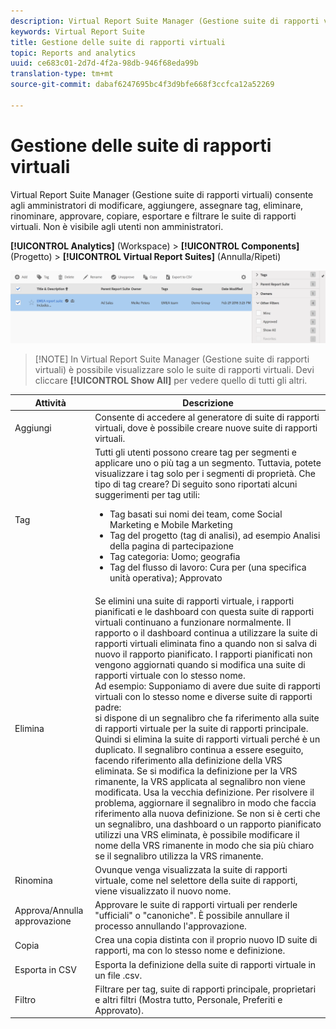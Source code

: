 ```yaml
---
description: Virtual Report Suite Manager (Gestione suite di rapporti virtuali) consente agli amministratori di modificare, aggiungere, assegnare tag, eliminare, rinominare, approvare, copiare, esportare e filtrare le suite di rapporti virtuali. Non è visibile agli utenti non amministratori.
keywords: Virtual Report Suite
title: Gestione delle suite di rapporti virtuali
topic: Reports and analytics
uuid: ce683c01-2d7d-4f2a-98db-946f68eda99b
translation-type: tm+mt
source-git-commit: dabaf6247695bc4f3d9bfe668f3ccfca12a52269

---
```



# Gestione delle suite di rapporti virtuali

Virtual Report Suite Manager (Gestione suite di rapporti virtuali) consente agli amministratori di modificare, aggiungere, assegnare tag, eliminare, rinominare, approvare, copiare, esportare e filtrare le suite di rapporti virtuali. Non è visibile agli utenti non amministratori.

**[!UICONTROL Analytics]** (Workspace) > **[!UICONTROL Components]** (Progetto) > **[!UICONTROL Virtual Report Suites]** (Annulla/Ripeti)

![](assets/vrs-manage.png)

>[!NOTE] In Virtual Report Suite Manager (Gestione suite di rapporti virtuali) è possibile visualizzare solo le suite di rapporti virtuali. Devi cliccare **[!UICONTROL Show All]** per vedere quello di tutti gli altri.

| Attività | Descrizione |
|--- |--- |
| Aggiungi | Consente di accedere al generatore di suite di rapporti virtuali, dove è possibile creare nuove suite di rapporti virtuali. |
| Tag | Tutti gli utenti possono creare tag per segmenti e applicare uno o più tag a un segmento. Tuttavia, potete visualizzare i tag solo per i segmenti di proprietà. Che tipo di tag creare? Di seguito sono riportati alcuni suggerimenti per tag utili:<ul><li>Tag basati sui nomi dei team, come Social Marketing e Mobile Marketing</li><li>Tag del progetto (tag di analisi), ad esempio Analisi della pagina di partecipazione</li><li>Tag categoria: Uomo; geografia</li><li>Tag del flusso di lavoro: Cura per (una specifica unità operativa); Approvato</li></ul> |
| Elimina | Se elimini una suite di rapporti virtuale, i rapporti pianificati e le dashboard con questa suite di rapporti virtuali continuano a funzionare normalmente. Il rapporto o il dashboard continua a utilizzare la suite di rapporti virtuali eliminata fino a quando non si salva di nuovo il rapporto pianificato.  I rapporti pianificati non vengono aggiornati quando si modifica una suite di rapporti virtuale con lo stesso nome.<br>Ad esempio: Supponiamo di avere due suite di rapporti virtuali con lo stesso nome e diverse suite di rapporti padre:<br>si dispone di un segnalibro che fa riferimento alla suite di rapporti virtuale per la suite di rapporti principale. Quindi si elimina la suite di rapporti virtuali perché è un duplicato. Il segnalibro continua a essere eseguito, facendo riferimento alla definizione della VRS eliminata. Se si modifica la definizione per la VRS rimanente, la VRS applicata al segnalibro non viene modificata. Usa la vecchia definizione. Per risolvere il problema, aggiornare il segnalibro in modo che faccia riferimento alla nuova definizione. Se non si è certi che un segnalibro, una dashboard o un rapporto pianificato utilizzi una VRS eliminata, è possibile modificare il nome della VRS rimanente in modo che sia più chiaro se il segnalibro utilizza la VRS rimanente. |
| Rinomina | Ovunque venga visualizzata la suite di rapporti virtuale, come nel selettore della suite di rapporti, viene visualizzato il nuovo nome. |
| Approva/Annulla approvazione | Approvare le suite di rapporti virtuali per renderle &quot;ufficiali&quot; o &quot;canoniche&quot;. È possibile annullare il processo annullando l&#39;approvazione. |
| Copia | Crea una copia distinta con il proprio nuovo ID suite di rapporti, ma con lo stesso nome e definizione. |
| Esporta in CSV | Esporta la definizione della suite di rapporti virtuale in un file .csv. |
| Filtro | Filtrare per tag, suite di rapporti principale, proprietari e altri filtri (Mostra tutto, Personale, Preferiti e Approvato). |
